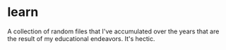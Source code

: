 # learn

A collection of random files that I've accumulated over the years that are
the result of my educational endeavors. It's hectic.
